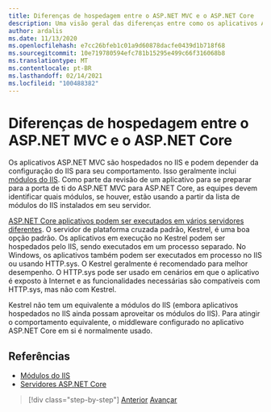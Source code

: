 ```yaml
---
title: Diferenças de hospedagem entre o ASP.NET MVC e o ASP.NET Core
description: Uma visão geral das diferenças entre como os aplicativos ASP.NET MVC são hospedados versus ASP.NET Core aplicativos.
author: ardalis
ms.date: 11/13/2020
ms.openlocfilehash: e7cc26bfeb1c01a9d60878dacfe0439d1b718f68
ms.sourcegitcommit: 10e719780594efc781b15295e499c66f316068b8
ms.translationtype: MT
ms.contentlocale: pt-BR
ms.lasthandoff: 02/14/2021
ms.locfileid: "100488382"
---
```

# <a name="hosting-differences-between-aspnet-mvc-and-aspnet-core"></a>Diferenças de hospedagem entre o ASP.NET MVC e o ASP.NET Core

Os aplicativos ASP.NET MVC são hospedados no IIS e podem depender da configuração do IIS para seu comportamento. Isso geralmente inclui [módulos do IIS](https://docs.microsoft.com/iis/get-started/introduction-to-iis/iis-modules-overview). Como parte da revisão de um aplicativo para se preparar para a porta de ti do ASP.NET MVC para ASP.NET Core, as equipes devem identificar quais módulos, se houver, estão usando a partir da lista de módulos do IIS instalados em seu servidor.

[ASP.NET Core aplicativos podem ser executados em vários servidores diferentes](https://docs.microsoft.com/aspnet/core/fundamentals/servers/). O servidor de plataforma cruzada padrão, Kestrel, é uma boa opção padrão. Os aplicativos em execução no Kestrel podem ser hospedados pelo IIS, sendo executados em um processo separado. No Windows, os aplicativos também podem ser executados em processo no IIS ou usando HTTP.sys. O Kestrel geralmente é recomendado para melhor desempenho. O HTTP.sys pode ser usado em cenários em que o aplicativo é exposto à Internet e as funcionalidades necessárias são compatíveis com HTTP.sys, mas não com Kestrel.

Kestrel não tem um equivalente a módulos do IIS (embora aplicativos hospedados no IIS ainda possam aproveitar os módulos do IIS). Para atingir o comportamento equivalente, o middleware configurado no aplicativo ASP.NET Core em si é normalmente usado.

## <a name="references"></a>Referências

- [Módulos do IIS](https://docs.microsoft.com/iis/get-started/introduction-to-iis/iis-modules-overview)
- [Servidores ASP.NET Core](https://docs.microsoft.com/aspnet/core/fundamentals/servers/)

>[!div class="step-by-step"]
>[Anterior](app-startup-differences.md) 
> [Avançar](serving-static-files.md)
